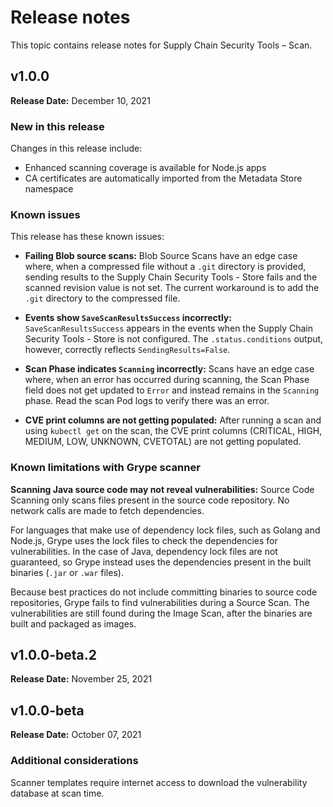 # Release notes

This topic contains release notes for Supply Chain Security Tools – Scan.

## v1.0.0

**Release Date:** December 10, 2021


### New in this release

Changes in this release include:

* Enhanced scanning coverage is available for Node.js apps
* CA certificates are automatically imported from the Metadata Store namespace


### Known issues

This release has these known issues:

* **Failing Blob source scans:**
Blob Source Scans have an edge case where, when a compressed file without a `.git` directory is
provided, sending results to the Supply Chain Security Tools - Store fails and the scanned revision
value is not set. The current workaround is to add the `.git` directory to the compressed file.

* **Events show `SaveScanResultsSuccess` incorrectly:**
`SaveScanResultsSuccess` appears in the events when the Supply Chain Security Tools - Store is not
configured. The `.status.conditions` output, however, correctly reflects `SendingResults=False`.

* **Scan Phase indicates `Scanning` incorrectly:**
Scans have an edge case where, when an error has occurred during scanning, the Scan Phase field does
not get updated to `Error` and instead remains in the `Scanning` phase.
Read the scan Pod logs to verify there was an error.

* **CVE print columns are not getting populated:**
After running a scan and using `kubectl get` on the scan, the CVE print columns (CRITICAL, HIGH, MEDIUM, LOW, UNKNOWN, CVETOTAL) are not getting populated.

### Known limitations with Grype scanner

**Scanning Java source code may not reveal vulnerabilities:**
Source Code Scanning only scans files present in the source code repository.
No network calls are made to fetch dependencies.

For languages that make use of dependency lock files, such as Golang and Node.js, Grype uses the lock
files to check the dependencies for vulnerabilities.
In the case of Java, dependency lock files are not guaranteed, so Grype instead uses the dependencies
present in the built binaries (`.jar` or `.war` files).

Because best practices do not include committing binaries to source code repositories, Grype fails to
find vulnerabilities during a Source Scan. The vulnerabilities are still found during the Image Scan,
after the binaries are built and packaged as images.


## v1.0.0-beta.2

**Release Date:** November 25, 2021


## v1.0.0-beta

**Release Date:** October 07, 2021


### Additional considerations

Scanner templates require internet access to download the vulnerability database at scan time.
